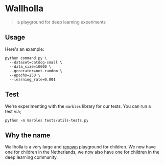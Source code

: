 # Wallholla

> a playground for deep learning experiments

## Usage

Here's an example: 

```
python command.py \
  --dataset=catdog-small \
  --data_size=10000 \
  --generator=not-random \
  --epochs=250 \
  --learning_rate=0.001
```

## Test 

We're experimenting with the `marbles` library for our tests. You can run a test via;

```
python -m marbles tests/utils-tests.py
```

## Why the name

Wallholla is a very large and [renown](https://www.dutchdesignawards.nl/en/gallery/habitat/the-wall-holla/) playground for children. We now have one for children in the Netherlands, we now also have one for children in the deep learning community.
